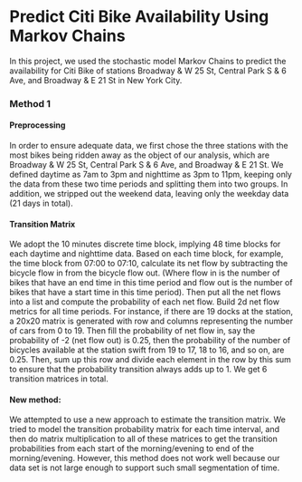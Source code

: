 # Predict Citi Bike Availability Using Markov Chains

In this project, we used the stochastic model Markov Chains to predict the availability for Citi Bike of stations Broadway & W 25 St, Central Park S & 6 Ave, and Broadway & E 21 St in New York City.

### Method 1
#### Preprocessing 
In order to ensure adequate data, we first chose the three stations with the most bikes being ridden away as the object of our analysis, which are Broadway & W 25 St, Central Park S & 6 Ave, and Broadway & E 21 St. We defined daytime as 7am to 3pm and nighttime as 3pm to 11pm, keeping only the data from these two time periods and splitting them into two groups. In addition, we stripped out the weekend data, leaving only the weekday data (21 days in total).

#### Transition Matrix

We adopt the 10 minutes discrete time block, implying 48 time blocks for each daytime and nighttime data. Based on each time block, for example, the time block from 07:00 to 07:10, calculate its net flow by subtracting the bicycle flow in from the bicycle flow out. (Where flow in is the number of bikes that have an end time in this time period and flow out is the number of bikes that have a start time in this time period). Then put all the net flows into a list and compute the probability of each net flow. Build 2d net flow metrics for all time periods. For instance, if there are 19 docks at the station, a 20x20  matrix is generated with row and columns representing the number of cars from 0 to 19. Then fill the probability of net flow in, say the probability of -2 (net flow out) is 0.25, then the probability of the number of bicycles available at the station swift from 19 to 17, 18 to 16, and so on, are 0.25. Then, sum up this row and divide each element in the row by this sum to ensure that the probability transition always adds up to 1.  We get 6 transition matrices in total.
#### New method:
We attempted to use a new approach to estimate the transition matrix. We tried to model the transition probability matrix for each time interval, and then do matrix multiplication to all of these matrices to get the transition probabilities from each start of the morning/evening to end of the morning/evening. However, this method does not work well because our data set is not large enough to support such small segmentation of time.

